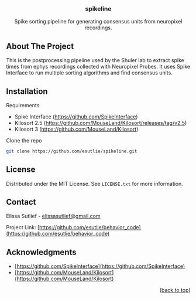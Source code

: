<h3 align="center">spikeline</h3>
  <p align="center">
    Spike sorting pipeline for generating consensus units from neuropixel recordings.

  </p>
</div>


<!-- ABOUT THE PROJECT -->
## About The Project

This is the postprocessing pipeline used by the Shuler lab to extract spike times from ephys recordings collected with Neuropixel Probes. It uses Spike Interface to run multiple sorting algorithms and find consensus units.


<!-- GETTING STARTED -->
## Installation

Requirements
* Spike Interface (https://github.com/SpikeInterface)
* Kilosort 2.5 (https://github.com/MouseLand/Kilosort/releases/tag/v2.5)
* Kilosort 3 (https://github.com/MouseLand/Kilosort)

Clone the repo
   ```sh
   git clone https://github.com/esutlie/spikeline.git
   ```


<!-- LICENSE -->
## License

Distributed under the MIT License. See `LICENSE.txt` for more information.



<!-- CONTACT -->
## Contact

Elissa Sutlief - elissasutlief@gmail.com

Project Link: [https://github.com/esutlie/behavior_code](https://github.com/esutlie/behavior_code)


<!-- ACKNOWLEDGMENTS -->
## Acknowledgments

* [https://github.com/SpikeInterface](https://github.com/SpikeInterface)
* [https://github.com/MouseLand/Kilosort](https://github.com/MouseLand/Kilosort)

<p align="right">(<a href="#readme-top">back to top</a>)</p>
